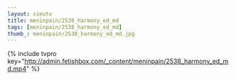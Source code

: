 ```yaml
--- 
layout: sieutv
title: meninpain/2538_harmony_ed_md
tags: [meninpain/2538_harmony_ed_md]
thumb_: meninpain/2538_harmony_ed_md.jpg
---
```

{% include tvpro key="http://admin.fetishbox.com/_content/meninpain/2538_harmony_ed_md.mp4" %} 
